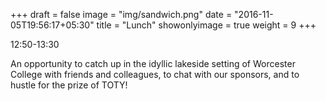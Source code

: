 +++
draft = false
image = "img/sandwich.png"
date = "2016-11-05T19:56:17+05:30"
title = "Lunch"
showonlyimage = true
weight = 9
+++

12:50-13:30
<!--more-->

An opportunity to catch up in the idyllic lakeside setting of Worcester College with friends and colleagues, to chat with our sponsors, and to hustle for the prize of TOTY!
